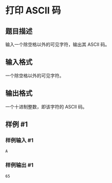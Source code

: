 # 打印 ASCII 码

## 题目描述

输入一个除空格以外的可见字符，输出其 ASCII 码。

## 输入格式

一个除空格以外的可见字符。

## 输出格式

一个十进制整数，即该字符的 ASCII 码。

## 样例 #1

### 样例输入 #1

```
A
```

### 样例输出 #1

```
65
```
